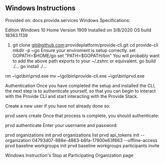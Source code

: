 ## Windows Instructions
Provided on: docs.provide.services
Windows Specifications:

Edition Windows 10 Home
Version 1909
Installed on 3/8/2020
OS build 18363.1139

1. git clone git@github.com:provideplatform/provide-cli.git
cd provide-cli
mkdir -p ~go
Ensure your enviroment is setup correctly.
set GOPATH=$HOME/go
set "PATH=$GOPATH/bin"
You will probably want to add the above path exports to your ~/.zshrc or equivalent.
go build ./...
go install ./...

rm ~\go\bin\prvd.exe
mv ~\go\bin\provide-cli.exe ~\go\bin\prvd.exe

Authentication
Once you have completed the setup and installed the CLI, the next step is to authenticate yourself, so that you can begin to interact with the Provide CLI and start interacting with the Provide Stack.

Create a new user if you have not already done so:

prvd users create
Once that process is complete, you should authenticate:

prvd authenticate
Enter your username and password:

prvd organizations init
prvd organizations list
prvd api_tokens init --organization 04793d07-888e-4863-b6fa-17900e63f663 --offline-access
prvd baseline workgroups init
prvd baseline workgroups participants invite

Windows Instruction's Stop at Participating Organization page 